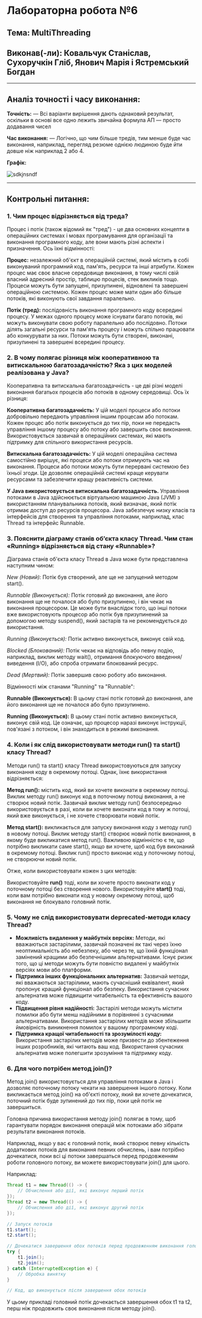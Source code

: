 # Лабораторна робота №6
## Тема: MultiThreading
## Виконав(-ли): Ковальчук Станіслав, Сухоручкін Гліб, Янович Марія і Ястремський Богдан
---
## Аналіз точності і часу виконання:
**Точність:**
— Всі варіанти вирішення дають однаковий результат, оскільки в основі все одно лежить звичайна формула АП — просто додавання чисел

**Час виконання:**
— Логічно, що чим більше тредів, тим менше буде час виконання, наприклад, перегляд резюме однією людиною буде йти довше ніж наприклад 2 або 4.

**Графік:**

![sdkjnsndf](https://github.com/KPI-IA-34-Team-8/Programming_6thLab/blob/main/t(k).png)

---
## Контрольні питання:

### 1. Чим процес відрізняється від треда?
Процес і потік (також відомий як "тред") - це два основних концепти в операційних системах і мовах програмування для організації та виконання програмного коду, але вони мають різні аспекти і призначення. 
Ось їхні відмінності:

**Процес:**
незалежний об'єкт в операційній системі, який містить в собі виконуваний програмний код, пам'ять, ресурси та інші атрибути.
Кожен процес має своє власне середовище виконання, в тому числі свій власний адресний простір, таблицю процесів, стек викликів тощо.
Процеси можуть бути запущені, призупинені, відновлені та завершені операційною системою.
Кожен процес може мати один або більше потоків, які виконують свої завдання паралельно.

**Потік (тред):**
послідовність виконання програмного коду всередині процесу.
У межах одного процесу може існувати багато потоків, які можуть виконувати свою роботу паралельно або послідовно.
Потоки ділять загальні ресурси та пам'ять процесу і можуть спільно працювати або конкурувати за них.
Потоки можуть бути створені, виконані, призупинені та завершені всередині процесу.

### 2. В чому полягає різниця між кооперативною та витискальною багатозадачністю? Яка з цих моделей реалізована у Java?

Кооперативна та витискальна багатозадачність - це дві різні моделі виконання багатьох процесів або потоків в одному середовищі. 
Ось їх різниця:

**Кооперативна багатозадачність:**
У цій моделі процеси або потоки добровільно передають управління іншим процесам або потокам.
Кожен процес або потік виконується до тих пір, поки не передасть управління іншому процесу або потоку або завершить своє виконання.
Використовується зазвичай в операційних системах, які мають підтримку для спільного використання ресурсів.

**Витискальна багатозадачність:**
У цій моделі операційна система самостійно вирішує, які процеси або потоки отримують час на виконання.
Процеси або потоки можуть бути перервані системою без їхньої згоди.
Це дозволяє операційній системі краще керувати ресурсами та забезпечити кращу реактивність системи.

**У Java використовується витискальна багатозадачність.** Управління потоками в Java здійснюється віртуальною машиною Java (JVM) з використанням планувальника потоків, який визначає, який потік отримає доступ до ресурсів процесора. Java забезпечує низку класів та інтерфейсів для створення та управління потоками, наприклад, клас Thread та інтерфейс Runnable.

### 3. Пояснити діаграму станів об’єкта класу Thread. Чим стан «Running» відрізняється від стану «Runnable»?

Діаграма станів об'єкта класу Thread в Java може бути представлена наступним чином:

*New (Новий):* Потік був створений, але ще не запущений методом start().

*Runnable (Виконується):* Потік готовий до виконання, але його виконання ще не почалося або було призупинено, і він чекає на виконання процесором. Це може бути внаслідок того, що інші потоки вже використовують процесор або потік був призупинений за допомогою методу suspend(), який застарів та не рекомендується до використання.

*Running (Виконується):* Потік активно виконується, виконує свій код.

*Blocked (Блокований):* Потік чекає на відповідь або певну подію, наприклад, виклик методу wait(), отримання блокуючого введення/виведення (I/O), або спроба отримати блокований ресурс.

*Dead (Мертвий):* Потік завершив свою роботу або виконання.

Відмінності між станами "Running" та "Runnable":

**Runnable (Виконується):** В цьому стані потік готовий до виконання, але його виконання ще не почалося або було призупинено.

**Running (Виконується):** В цьому стані потік активно виконується, виконує свій код. Це означає, що процесор наразі виконує інструкції, пов'язані з потоком, і він знаходиться в режимі виконання.

### 4. Коли і як слід використовувати методи run() та start() класу Thread?

Методи run() та start() класу Thread використовуються для запуску виконання коду в окремому потоці. 
Однак, їхнє використання відрізняється:

**Метод run():**
містить код, який ви хочете виконати в окремому потоці.
Виклик методу run() виконує код в поточному потоці виконання, а не створює новий потік.
Зазвичай виклик методу run() безпосередньо використовується в разі, коли ви хочете виконати код в тому ж потоці, який вже виконується, і не хочете створювати новий потік.

**Метод start():**
викликається для запуску виконання коду з методу run() в новому потоці.
Виклик методу start() створює новий потік виконання, в якому буде викликатися метод run().
Важливою відмінністю є те, що потрібно викликати саме start(), якщо ви хочете, щоб код був виконаний в окремому потоці. Виклик run() просто виконає код у поточному потоці, не створюючи новий потік.

Отже, коли використовувати кожен з цих методів:

Використовуйте **run()** тоді, коли ви хочете просто виконати код у поточному потоці без створення нового.
Використовуйте **start()** тоді, коли вам потрібно виконати код у новому окремому потоці, щоб виконання не блокувало головний потік.

### 5. Чому не слід використовувати deprecated-методи класу Thread?
- **Можливість видалення у майбутніх версіях:** Методи, які вважаються застарілими, зазвичай позначені як такі через їхню неоптимальність або небезпеку, або через те, що їхній функціонал замінений кращими або безпечнішими альтернативами. Існує ризик того, що ці методи можуть бути повністю видалені у майбутніх версіях мови або платформи.
- **Підтримка інших функціональних альтернатив:** Зазвичай методи, які вважаються застарілими, мають сучасніший еквівалент, який пропонує кращий функціонал або безпеку. Використання сучасних альтернатив може підвищити читабельність та ефективність вашого коду.
- **Підвищення рівня надійності:** Застарілі методи можуть містити помилки або бути менш надійними в порівнянні з сучасними альтернативами. Використання застарілих методів може збільшити ймовірність виникнення помилок у вашому програмному коді.
- **Підтримка кращої читабельності та зрозумілості коду:** Використання застарілих методів може призвести до збентеження інших розробників, які читають ваш код. Використання сучасних альтернатив може полегшити зрозуміння та підтримку коду.

### 6. Для чого потрібен метод join()?

Метод join() використовується для управління потоками в Java і дозволяє поточному потоку чекати на завершення іншого потоку. Коли викликається метод join() на об'єкті потоку, який ви хочете дочекатися, поточний потік буде зупинений до тих пір, поки цей потік не завершиться.

Головна причина використання методу join() полягає в тому, щоб гарантувати порядок виконання операцій між потоками або зібрати результати виконання потоків.

Наприклад, якщо у вас є головний потік, який створює певну кількість додаткових потоків для виконання певних обчислень, і вам потрібно дочекатися, поки всі ці потоки завершаться перед продовженням роботи головного потоку, ви можете використовувати join() для цього.

Наприклад:

```java
Thread t1 = new Thread(() -> {
    // Обчислення або дії, які виконує перший потік
});
Thread t2 = new Thread(() -> {
    // Обчислення або дії, які виконує другий потік
});

// Запуск потоків
t1.start();
t2.start();

// Дочекатися завершення обох потоків перед продовженням виконання головного потоку
try {
    t1.join();
    t2.join();
} catch (InterruptedException e) {
    // Обробка винятку
}

// Код, що виконується після завершення обох потоків
```
У цьому прикладі головний потік дочекається завершення обох t1 та t2, перш ніж продовжить своє виконання після методу join().

